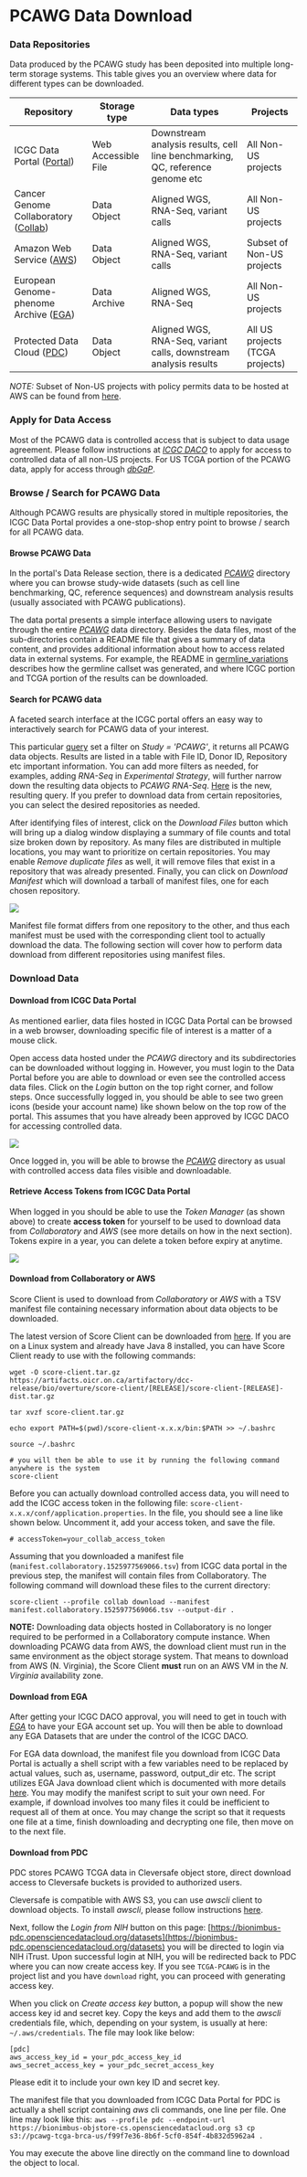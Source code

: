 # PCAWG Data Download

### Data Repositories

Data produced by the PCAWG study has been deposited into multiple long-term storage
systems. This table gives you an overview where data for different types can be downloaded.

| Repository                                                                                                        | Storage type        | Data types                                                                    | Projects                        |
| ----------------------------------------------------------------------------------------------------------------- | ------------------- | ----------------------------------------------------------------------------- | ------------------------------- |
| ICGC Data Portal (<a href="https://dcc.icgc.org"><i class="fa-no-icon"></i>Portal</a>)                            | Web Accessible File | Downstream analysis results, cell line benchmarking, QC, reference genome etc | All Non-US projects             |
| Cancer Genome Collaboratory (<a href="https://cancercollaboratory.org"><i class="fa-no-icon"></i>Collab</a>)      | Data Object         | Aligned WGS, RNA-Seq, variant calls                                           | All Non-US projects             |
| Amazon Web Service (<a href="https://aws.amazon.com"><i class="fa-no-icon"></i>AWS</a>)                           | Data Object         | Aligned WGS, RNA-Seq, variant calls                                           | Subset of Non-US projects       |
| European Genome-phenome Archive (<a href="https://ega-archive.org"><i class="fa-no-icon"></i>EGA</a>)             | Data Archive        | Aligned WGS, RNA-Seq                                                          | All Non-US projects             |
| Protected Data Cloud (<a href="https://bionimbus-pdc.opensciencedatacloud.org"><i class="fa-no-icon"></i>PDC</a>) | Data Object         | Aligned WGS, RNA-Seq, variant calls, downstream analysis results              | All US projects (TCGA projects) |

_NOTE:_ Subset of Non-US projects with policy permits data to be hosted at AWS can be found
from <a href="aws_projects.txt"><i class="fa-no-icon"></i>here</a>.

### Apply for Data Access

Most of the PCAWG data is controlled access that is subject to data usage agreement. Please follow instructions at [_ICGC DACO_](https://icgc.org/daco) to apply for access to controlled data of all non-US projects. For US TCGA portion of the PCAWG data, apply for access through [_dbGaP_](https://dbgap.ncbi.nlm.nih.gov).

### Browse / Search for PCAWG Data

Although PCAWG results are physically stored in multiple repositories, the ICGC Data Portal
provides a one-stop-shop entry point to browse / search for all PCAWG data.

#### Browse PCAWG Data

In the portal's Data Release section, there is a dedicated [_PCAWG_](https://dcc.icgc.org/releases/PCAWG)
directory where you can browse study-wide datasets (such as cell line benchmarking,
QC, reference sequences) and downstream analysis results (usually associated with
PCAWG publications).

The data portal presents a simple interface allowing users to navigate through the
entire [_PCAWG_](https://dcc.icgc.org/releases/PCAWG) data directory. Besides the data files,
most of the sub-directories contain a README file that
gives a summary of data content, and provides additional information about how to
access related data in external systems. For example, the README in
[germline_variations](https://dcc.icgc.org/releases/PCAWG/germline_variations) describes
how the germline callset was generated, and where ICGC portion and TCGA portion
of the results can be downloaded.

#### Search for PCAWG data

A faceted search interface at the ICGC portal offers an easy way to interactively search
for PCAWG data of your interest.

This particular [query](https://icgc.org/ZEA) set a filter on _Study = 'PCAWG'_, it returns
all PCAWG data objects. Results are listed in a table with File ID, Donor ID, Repository etc
important information. You can add more filters as needed, for examples, adding _RNA-Seq_ in
_Experimental Strategy_, will further narrow down the resulting data objects to _PCAWG RNA-Seq_.
[Here](https://icgc.org/ZEd) is the new, resulting query. If you prefer to download data from
certain repositories, you can select the desired repositories as needed.

After identifying files of interest, click on the _Download Files_ button
which will bring up a dialog window displaying a summary of file counts and total size broken
down by repository. As many files are distributed in multiple locations, you may want to prioritize
on certain repositories. You may enable _Remove duplicate files_ as well, it will remove files that exist in a
repository that was already presented. Finally, you can click on _Download Manifest_
which will download a tarball of manifest files, one for each chosen repository.

![](images/manifest-download.png)

Manifest file format differs from one repository to the other, and thus each manifest
must be used with the corresponding client tool to actually download the data.
The following section will cover how to perform data download from different
repositories using manifest files.

### Download Data

#### Download from ICGC Data Portal

As mentioned earlier, data files hosted in ICGC Data Portal can be browsed in a web browser,
downloading specific file of interest is a matter of a mouse click.

Open access data hosted under the _PCAWG_ directory and its subdirectories can be downloaded
without logging in. However, you must login to the Data Portal before you are able to download or
even see the controlled access data files. Click on the _Login_ button on the top right corner,
and follow steps. Once successfully logged in, you should be able to see two green icons
(beside your account name) like shown below on the top row of the portal. This assumes that you have
already been approved by ICGC DACO for accessing controlled data.

![](images/daco-cloud-access.png)

Once logged in, you will be able to browse the [_PCAWG_](https://dcc.icgc.org/releases/PCAWG)
directory as usual with controlled access data files visible and downloadable.

#### Retrieve Access Tokens from ICGC Data Portal

When logged in you should be able to use the _Token Manager_ (as shown above) to create
**access token** for yourself to be used to download
data from _Collaboratory_ and _AWS_ (see more details on how in the next section). Tokens expire
in a year, you can delete a token before expiry at anytime.

![](images/data-download-token.png)

#### Download from Collaboratory or AWS

Score Client is used to download from _Collaboratory_ or _AWS_
with a TSV manifest file containing necessary information about data objects to be downloaded.

The latest version of Score Client can be downloaded from [here](https://artifacts.oicr.on.ca/artifactory/dcc-release/bio/overture/score-client/[RELEASE]/score-client-[RELEASE]-dist.tar.gz). If you are on a Linux
system and already have Java 8 installed, you can have Score Client ready to use with the following commands:

```
wget -O score-client.tar.gz https://artifacts.oicr.on.ca/artifactory/dcc-release/bio/overture/score-client/[RELEASE]/score-client-[RELEASE]-dist.tar.gz

tar xvzf score-client.tar.gz

echo export PATH=$(pwd)/score-client-x.x.x/bin:$PATH >> ~/.bashrc

source ~/.bashrc

# you will then be able to use it by running the following command anywhere is the system
score-client
```

Before you can actually download controlled access data, you will need to add the
ICGC access token in the following file:
`score-client-x.x.x/conf/application.properties`. In the file, you should see a line like shown below. Uncomment it, add your access token, and save the file.

```
# accessToken=your_collab_access_token
```

Assuming that you downloaded a manifest file (`manifest.collaboratory.1525977569066.tsv`)
from ICGC data portal in the previous step, the manifest will contain files from Collaboratory.
The following command will download these files to the current directory:

```
score-client --profile collab download --manifest manifest.collaboratory.1525977569066.tsv --output-dir .
```

**NOTE:** Downloading data objects hosted in Collaboratory is no longer required to be performed in a Collaboratory compute instance. When downloading PCAWG data from AWS, the download
client must run in the same environment as the object storage system. That means to download from AWS (N. Virginia), the Score Client **must** run on an AWS VM in the _N. Virginia_ availability zone.

#### Download from EGA

After getting your ICGC DACO approval, you will need to get in touch with [_EGA_](mailto:ega-helpdesk@ebi.ac.uk) to have your EGA account set up. You will then be
able to download any EGA Datasets that are under the control of the ICGC DACO.

For EGA data download, the manifest file you download from ICGC Data Portal is actually a shell
script with a few variables need to be
replaced by actual values, such as, username, password, output_dir etc. The script utilizes
EGA Java download client which is documented with more details
[here](https://ega-archive.org/download/using-ega-download-client). You may modify the manifest script
to suit your own need. For example, if download involves too many files it could be inefficient
to request all of them at once. You may change the script so that it requests one file at a time,
finish downloading and decrypting one file, then move on to the next file.

#### Download from PDC

PDC stores PCAWG TCGA data in Cleversafe object store, direct download access to Cleversafe
buckets is provided to authorized users.

Cleversafe is compatible with AWS S3, you can use _awscli_ client to download objects.
To install _awscli_, please follow instructions [here](https://docs.aws.amazon.com/cli/latest/userguide/installing.html).

Next, follow the _Login from NIH_ button on this page: [https://bionimbus-pdc.opensciencedatacloud.org/datasets](https://bionimbus-pdc.opensciencedatacloud.org/datasets) you will be directed to login via NIH iTrust. Upon successful login at NIH, you will be redirected back to PDC where you can now create access key. If you see `TCGA-PCAWG` is in the project list and you have `download` right, you can proceed with generating access key.

When you click on _Create access key_ button, a popup will show the new access key id and
secret key. Copy the keys and add them to the _awscli_ credentials file, which, depending on your system, is usually at here: `~/.aws/credentials`. The file may look like below:

```
[pdc]
aws_access_key_id = your_pdc_access_key_id
aws_secret_access_key = your_pdc_secret_access_key
```

Please edit it to include your own key ID and secret key.

The manifest file that you downloaded from ICGC Data Portal for PDC is actually a shell script containing
_aws_ cli commands, one line per file. One line may look like this:
`aws --profile pdc --endpoint-url https://bionimbus-objstore-cs.opensciencedatacloud.org s3 cp s3://pcawg-tcga-brca-us/f99f7e36-8b6f-5cf0-854f-4b832d5962a4 .`

You may execute the above line directly on the command line to download the object to local.
